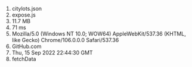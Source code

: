 1. citylots.json
2. expose.js
3. 11.7 MB
4. 71 ms
5. Mozilla/5.0 (Windows NT 10.0; WOW64) AppleWebKit/537.36 (KHTML, like Gecko) Chrome/106.0.0.0 Safari/537.36
6. GitHub.com
7. Thu, 15 Sep 2022 22:44:30 GMT
8. fetchData

